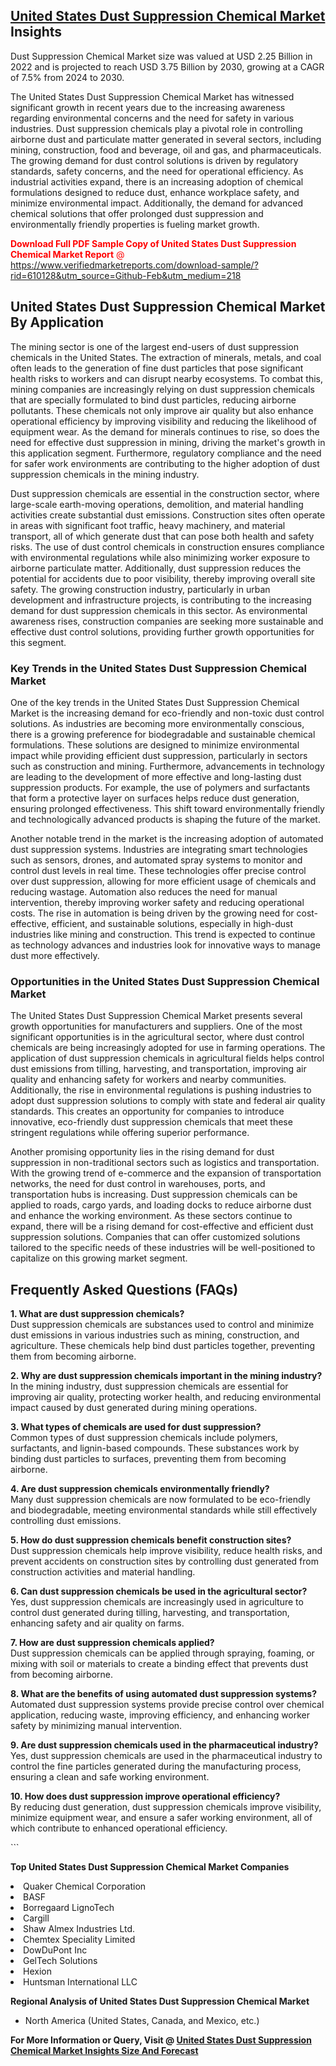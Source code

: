 <h2><a href="https://www.verifiedmarketreports.com/download-sample/?rid=610128&amp;utm_source=Github-Feb&amp;utm_medium=218" target="_blank">United States Dust Suppression Chemical Market</a> Insights</h2><p>Dust Suppression Chemical Market size was valued at USD 2.25 Billion in 2022 and is projected to reach USD 3.75 Billion by 2030, growing at a CAGR of 7.5% from 2024 to 2030.</p><p> <p>The United States Dust Suppression Chemical Market has witnessed significant growth in recent years due to the increasing awareness regarding environmental concerns and the need for safety in various industries. Dust suppression chemicals play a pivotal role in controlling airborne dust and particulate matter generated in several sectors, including mining, construction, food and beverage, oil and gas, and pharmaceuticals. The growing demand for dust control solutions is driven by regulatory standards, safety concerns, and the need for operational efficiency. As industrial activities expand, there is an increasing adoption of chemical formulations designed to reduce dust, enhance workplace safety, and minimize environmental impact. Additionally, the demand for advanced chemical solutions that offer prolonged dust suppression and environmentally friendly properties is fueling market growth. <p><span class=""><span style="color: #ff0000;"><strong>Download Full PDF Sample Copy of United States Dust Suppression Chemical Market Report</strong> @ </span><a href="https://www.verifiedmarketreports.com/download-sample/?rid=610128&amp;utm_source=Github-Feb&amp;utm_medium=218" target="_blank">https://www.verifiedmarketreports.com/download-sample/?rid=610128&amp;utm_source=Github-Feb&amp;utm_medium=218</a></span></p></p> <h2>United States Dust Suppression Chemical Market By Application</h2> <p>The mining sector is one of the largest end-users of dust suppression chemicals in the United States. The extraction of minerals, metals, and coal often leads to the generation of fine dust particles that pose significant health risks to workers and can disrupt nearby ecosystems. To combat this, mining companies are increasingly relying on dust suppression chemicals that are specially formulated to bind dust particles, reducing airborne pollutants. These chemicals not only improve air quality but also enhance operational efficiency by improving visibility and reducing the likelihood of equipment wear. As the demand for minerals continues to rise, so does the need for effective dust suppression in mining, driving the market's growth in this application segment. Furthermore, regulatory compliance and the need for safer work environments are contributing to the higher adoption of dust suppression chemicals in the mining industry.</p> <p>Dust suppression chemicals are essential in the construction sector, where large-scale earth-moving operations, demolition, and material handling activities create substantial dust emissions. Construction sites often operate in areas with significant foot traffic, heavy machinery, and material transport, all of which generate dust that can pose both health and safety risks. The use of dust control chemicals in construction ensures compliance with environmental regulations while also minimizing worker exposure to airborne particulate matter. Additionally, dust suppression reduces the potential for accidents due to poor visibility, thereby improving overall site safety. The growing construction industry, particularly in urban development and infrastructure projects, is contributing to the increasing demand for dust suppression chemicals in this sector. As environmental awareness rises, construction companies are seeking more sustainable and effective dust control solutions, providing further growth opportunities for this segment.</p> <h3>Key Trends in the United States Dust Suppression Chemical Market</h3> <p>One of the key trends in the United States Dust Suppression Chemical Market is the increasing demand for eco-friendly and non-toxic dust control solutions. As industries are becoming more environmentally conscious, there is a growing preference for biodegradable and sustainable chemical formulations. These solutions are designed to minimize environmental impact while providing efficient dust suppression, particularly in sectors such as construction and mining. Furthermore, advancements in technology are leading to the development of more effective and long-lasting dust suppression products. For example, the use of polymers and surfactants that form a protective layer on surfaces helps reduce dust generation, ensuring prolonged effectiveness. This shift toward environmentally friendly and technologically advanced products is shaping the future of the market.</p> <p>Another notable trend in the market is the increasing adoption of automated dust suppression systems. Industries are integrating smart technologies such as sensors, drones, and automated spray systems to monitor and control dust levels in real time. These technologies offer precise control over dust suppression, allowing for more efficient usage of chemicals and reducing wastage. Automation also reduces the need for manual intervention, thereby improving worker safety and reducing operational costs. The rise in automation is being driven by the growing need for cost-effective, efficient, and sustainable solutions, especially in high-dust industries like mining and construction. This trend is expected to continue as technology advances and industries look for innovative ways to manage dust more effectively.</p> <h3>Opportunities in the United States Dust Suppression Chemical Market</h3> <p>The United States Dust Suppression Chemical Market presents several growth opportunities for manufacturers and suppliers. One of the most significant opportunities is in the agricultural sector, where dust control chemicals are being increasingly adopted for use in farming operations. The application of dust suppression chemicals in agricultural fields helps control dust emissions from tilling, harvesting, and transportation, improving air quality and enhancing safety for workers and nearby communities. Additionally, the rise in environmental regulations is pushing industries to adopt dust suppression solutions to comply with state and federal air quality standards. This creates an opportunity for companies to introduce innovative, eco-friendly dust suppression chemicals that meet these stringent regulations while offering superior performance.</p> <p>Another promising opportunity lies in the rising demand for dust suppression in non-traditional sectors such as logistics and transportation. With the growing trend of e-commerce and the expansion of transportation networks, the need for dust control in warehouses, ports, and transportation hubs is increasing. Dust suppression chemicals can be applied to roads, cargo yards, and loading docks to reduce airborne dust and enhance the working environment. As these sectors continue to expand, there will be a rising demand for cost-effective and efficient dust suppression solutions. Companies that can offer customized solutions tailored to the specific needs of these industries will be well-positioned to capitalize on this growing market segment.</p> <h2>Frequently Asked Questions (FAQs)</h2> <p><strong>1. What are dust suppression chemicals?</strong><br>Dust suppression chemicals are substances used to control and minimize dust emissions in various industries such as mining, construction, and agriculture. These chemicals help bind dust particles together, preventing them from becoming airborne.</p> <p><strong>2. Why are dust suppression chemicals important in the mining industry?</strong><br>In the mining industry, dust suppression chemicals are essential for improving air quality, protecting worker health, and reducing environmental impact caused by dust generated during mining operations.</p> <p><strong>3. What types of chemicals are used for dust suppression?</strong><br>Common types of dust suppression chemicals include polymers, surfactants, and lignin-based compounds. These substances work by binding dust particles to surfaces, preventing them from becoming airborne.</p> <p><strong>4. Are dust suppression chemicals environmentally friendly?</strong><br>Many dust suppression chemicals are now formulated to be eco-friendly and biodegradable, meeting environmental standards while still effectively controlling dust emissions.</p> <p><strong>5. How do dust suppression chemicals benefit construction sites?</strong><br>Dust suppression chemicals help improve visibility, reduce health risks, and prevent accidents on construction sites by controlling dust generated from construction activities and material handling.</p> <p><strong>6. Can dust suppression chemicals be used in the agricultural sector?</strong><br>Yes, dust suppression chemicals are increasingly used in agriculture to control dust generated during tilling, harvesting, and transportation, enhancing safety and air quality on farms.</p> <p><strong>7. How are dust suppression chemicals applied?</strong><br>Dust suppression chemicals can be applied through spraying, foaming, or mixing with soil or materials to create a binding effect that prevents dust from becoming airborne.</p> <p><strong>8. What are the benefits of using automated dust suppression systems?</strong><br>Automated dust suppression systems provide precise control over chemical application, reducing waste, improving efficiency, and enhancing worker safety by minimizing manual intervention.</p> <p><strong>9. Are dust suppression chemicals used in the pharmaceutical industry?</strong><br>Yes, dust suppression chemicals are used in the pharmaceutical industry to control the fine particles generated during the manufacturing process, ensuring a clean and safe working environment.</p> <p><strong>10. How does dust suppression improve operational efficiency?</strong><br>By reducing dust generation, dust suppression chemicals improve visibility, minimize equipment wear, and ensure a safer working environment, all of which contribute to enhanced operational efficiency.</p> ```</p><p><strong>Top United States Dust Suppression Chemical Market Companies</strong></p><div data-test-id=""><p><li>Quaker Chemical Corporation</li><li> BASF</li><li> Borregaard LignoTech</li><li> Cargill</li><li> Shaw Almex Industries Ltd.</li><li> Chemtex Speciality Limited</li><li> DowDuPont Inc</li><li> GelTech Solutions</li><li> Hexion</li><li> Huntsman International LLC</li></p><div><strong>Regional Analysis of&nbsp;United States Dust Suppression Chemical Market</strong></div><ul><li dir="ltr"><p dir="ltr">North America&nbsp;(United States, Canada, and Mexico, etc.)</p></li></ul><p><strong>For More Information or Query, Visit @&nbsp;</strong><strong><a href="https://www.verifiedmarketreports.com/product/dust-suppression-chemical-market/?utm_source=Github-Feb&amp;utm_medium=218" target="_blank">United States Dust Suppression Chemical Market Insights Size And Forecast</a></strong></p></div>
